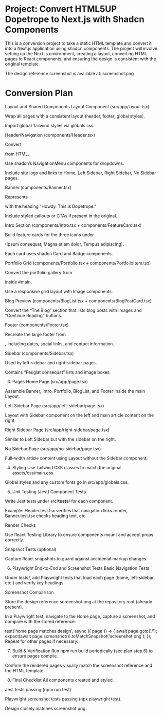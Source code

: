 # Project: Convert HTML5UP Dopetrope to Next.js with Shadcn Components

This is a conversion project to take a static HTML template and convert it into a Next.js application using shadcn components. The project will involve setting up the Next.js environment, creating a layout, converting HTML pages to React components, and ensuring the design is consistent with the original template.

The design reference screenshot is available at: screenshot.png

# Conversion Plan

Layout and Shared Components
Layout Component (src/app/layout.tsx)

Wrap all pages with a consistent layout (header, footer, global styles).

Import global Tailwind styles via globals.css.

Header/Navigation (components/Header.tsx)

Convert <section id="header"> from HTML.

Use shadcn’s NavigationMenu components for dropdowns.

Include site logo and links to Home, Left Sidebar, Right Sidebar, No Sidebar pages.

Banner (components/Banner.tsx)

Represents <section id="banner"> with the heading “Howdy. This is Dopetrope.”

Include styled callouts or CTAs if present in the original.

Intro Section (components/Intro.tsx + components/FeatureCard.tsx)

Build feature cards for the three icons under <section id="intro"> (Ipsum consequat, Magna etiam dolor, Tempus adipiscing).

Each card uses shadcn Card and Badge components.

Portfolio Grid (components/Portfolio.tsx + components/PortfolioItem.tsx)

Convert the portfolio gallery from <section> inside #main.

Use a responsive grid layout with Image components.

Blog Preview (components/BlogList.tsx + components/BlogPostCard.tsx)

Convert the “The Blog” section that lists blog posts with images and “Continue Reading” buttons.

Footer (components/Footer.tsx)

Recreate the large footer from <section id="footer">, including dates, social links, and contact information.

Sidebar (components/Sidebar.tsx)

Used by left-sidebar and right-sidebar pages.

Contains “Feugiat consequat” lists and image boxes.

3. Pages
   Home Page (src/app/page.tsx)

Assemble Banner, Intro, Portfolio, BlogList, and Footer inside the main Layout.

Left Sidebar Page (src/app/left-sidebar/page.tsx)

Layout with Sidebar component on the left and main article content on the right.

Right Sidebar Page (src/app/right-sidebar/page.tsx)

Similar to Left Sidebar but with the sidebar on the right.

No Sidebar Page (src/app/no-sidebar/page.tsx)

Full-width article content using Layout without the Sidebar component.

4. Styling
   Use Tailwind CSS classes to match the original assets/css/main.css.

Global styles and any custom fonts go in src/app/globals.css.

5. Unit Testing (Jest)
   Component Tests

Write Jest tests under src/**tests**/ for each component.

Example: Header.test.tsx verifies that navigation links render, Banner.test.tsx checks heading text, etc.

Render Checks

Use React Testing Library to ensure components mount and accept props correctly.

Snapshot Tests (optional)

Capture React snapshots to guard against accidental markup changes.

6. Playwright End-to-End and Screenshot Tests
   Basic Navigation Tests

Under tests/, add Playwright tests that load each page (home, left-sidebar, etc.) and verify key headings.

Screenshot Comparison

Store the design reference screenshot.png at the repository root (already present).

In a Playwright test, navigate to the Home page, capture a screenshot, and compare with the stored reference:

test('home page matches design', async ({ page }) => {
await page.goto('/');
expect(await page.screenshot()).toMatchSnapshot('screenshot.png');
});
Repeat for other pages if necessary.

7. Build & Verification
   Run npm run build periodically (see plan step 6) to ensure pages compile.

Confirm the rendered pages visually match the screenshot reference and the HTML template.

8. Final Checklist
   All components created and styled.

Jest tests passing (npm run test).

Playwright screenshot tests passing (npx playwright test).

Design closely matches screenshot.png.
